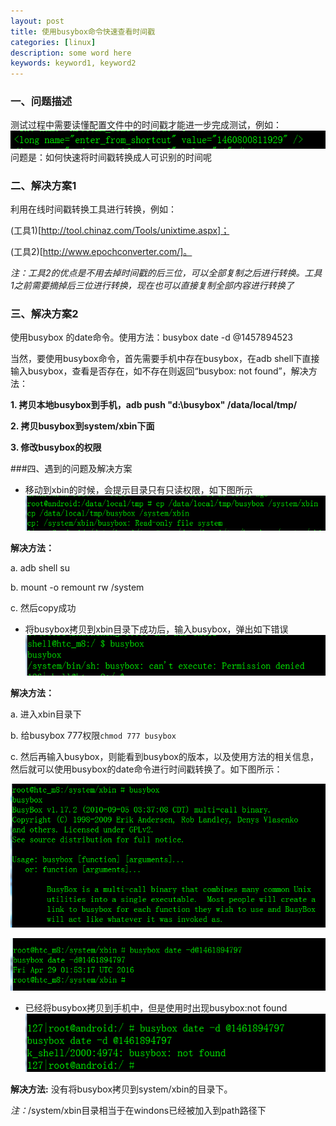 ```yaml
---
layout: post
title: 使用busybox命令快速查看时间戳
categories: [linux]
description: some word here
keywords: keyword1, keyword2
---
```


### 一、问题描述
测试过程中需要读懂配置文件中的时间戳才能进一步完成测试，例如：
![](/images/2016-3-16-1.png)
问题是：如何快速将时间戳转换成人可识别的时间呢


### 二、解决方案1
利用在线时间戳转换工具进行转换，例如：

(工具1)[http://tool.chinaz.com/Tools/unixtime.aspx]；

(工具2)[http://www.epochconverter.com/]。

*注：工具2的优点是不用去掉时间戳的后三位，可以全部复制之后进行转换。工具1之前需要摘掉后三位进行转换，现在也可以直接复制全部内容进行转换了*

### 三、解决方案2
使用busybox 的date命令。使用方法：busybox date -d @1457894523

当然，要使用busybox命令，首先需要手机中存在busybox，在adb shell下直接输入busybox，查看是否存在，如不存在则返回“busybox: not found”，解决方法：

**1. 拷贝本地busybox到手机，adb push "d:\busybox" /data/local/tmp/**

**2. 拷贝busybox到system/xbin下面**

**3. 修改busybox的权限**


###四、遇到的问题及解决方案


- 移动到xbin的时候，会提示目录只有只读权限，如下图所示
![](/images/2016-3-16-2.png)

**解决方法：**

a. adb shell su

b. mount -o remount rw /system

c. 然后copy成功


- 将busybox拷贝到xbin目录下成功后，输入busybox，弹出如下错误
![](/images/2016-3-16-3.png)

**解决方法：**

a. 进入xbin目录下

b. 给busybox 777权限```chmod 777 busybox```

c. 然后再输入busybox，则能看到busybox的版本，以及使用方法的相关信息，然后就可以使用busybox的date命令进行时间戳转换了。如下图所示：


![](/images/2016-3-16-4.png)

![](/images/2016-3-16-5.png)


- 已经将busybox拷贝到手机中，但是使用时出现busybox:not found
![](/images/2016-3-16-6.png)

**解决方法:** 没有将busybox拷贝到system/xbin的目录下。

*注：*/system/xbin目录相当于在windons已经被加入到path路径下


